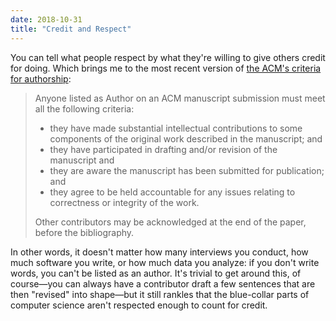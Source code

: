```yaml
---
date: 2018-10-31
title: "Credit and Respect"
---
```


You can tell what people respect by what they're willing to give others credit for doing.
Which brings me to the most recent version of
[the ACM's criteria for authorship](https://www.acm.org/publications/policies/authorship):

> Anyone listed as Author on an ACM manuscript submission must meet all the following criteria:
>
> * they have made substantial intellectual contributions to some components of the original work described in the manuscript; and
> * they have participated in drafting and/or revision of the manuscript and
> * they are aware the manuscript has been submitted for publication; and
> * they agree to be held accountable for any issues relating to correctness or integrity of the work.
>
> Other contributors may be acknowledged at the end of the paper, before the bibliography.

In other words,
it doesn't matter how many interviews you conduct,
how much software you write,
or how much data you analyze:
if you don't write words, you can't be listed as an author.
It's trivial to get around this, of course—you can always have a contributor draft a few sentences
that are then "revised" into shape—but it still rankles
that the blue-collar parts of computer science aren't respected enough to count for credit.
